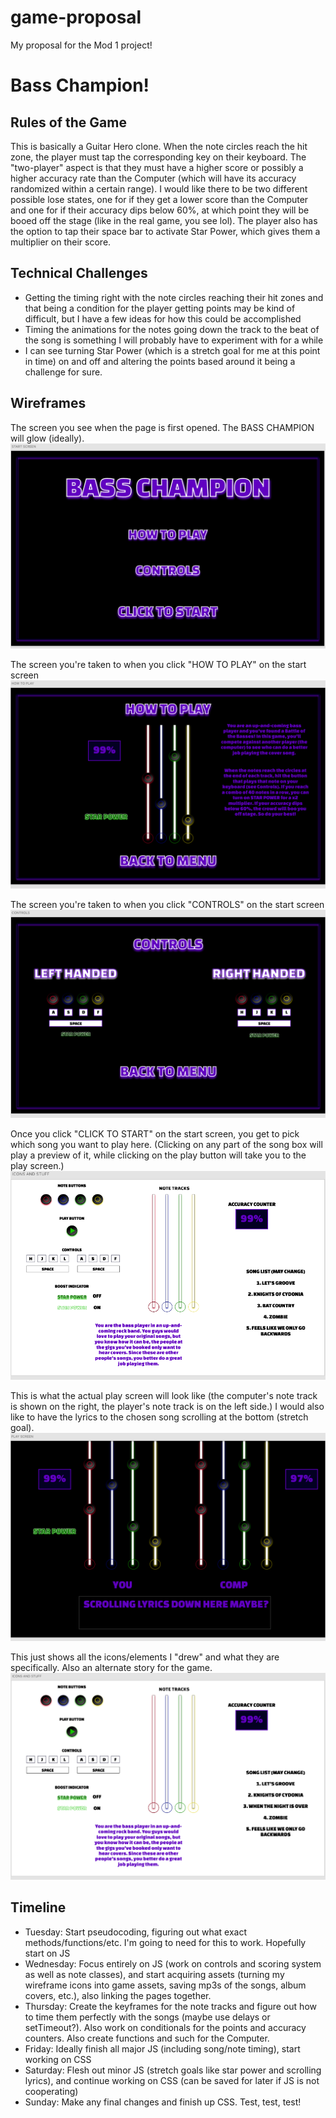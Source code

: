 # game-proposal
My proposal for the Mod 1 project!

# Bass Champion!

## Rules of the Game
This is basically a Guitar Hero clone. When the note circles reach the hit zone, the player must tap the corresponding key on their keyboard. The "two-player" aspect is that they must have a higher score or possibly a higher accuracy rate than the Computer (which will have its accuracy randomized within a certain range). I would like there to be two different possible lose states, one for if they get a lower score than the Computer and one for if their accuracy dips below 60%, at which point they will be booed off the stage (like in the real game, you see lol). The player also has the option to tap their space bar to activate Star Power, which gives them a multiplier on their score.
## Technical Challenges
- Getting the timing right with the note circles reaching their hit zones and that being a condition for the player getting points may be kind of difficult, but I have a few ideas for how this could be accomplished
- Timing the animations for the notes going down the track to the beat of the song is something I will probably have to experiment with for a while
- I can see turning Star Power (which is a stretch goal for me at this point in time) on and off and altering the points based around it being a challenge for sure.

## Wireframes 
The screen you see when the page is first opened. The BASS CHAMPION will glow (ideally).
![](./wireframes/start-screen.png)


The screen you're taken to when you click "HOW TO PLAY" on the start screen
![](./wireframes/how-to-play.png)

The screen you're taken to when you click "CONTROLS" on the start screen
![](./wireframes/controls-screen.png)

Once you click "CLICK TO START" on the start screen, you get to pick which song you want to play here. (Clicking on any part of the song box will play a preview of it, while clicking on the play button will take you to the play screen.)
![](./wireframes/song-selection2.png)

This is what the actual play screen will look like (the computer's note track is shown on the right, the player's note track is on the left side.) I would also like to have the lyrics to the chosen song scrolling at the bottom (stretch goal).
![](./wireframes/play-screen.png)

This just shows all the icons/elements I "drew" and what they are specifically. Also an alternate story for the game.
![](./wireframes/icons-and-such.png)

## Timeline
<ul>
<li>Tuesday: Start pseudocoding, figuring out what exact methods/functions/etc. I'm going to need for this to work. Hopefully start on JS
<br>
<li> Wednesday: Focus entirely on JS (work on controls and scoring system as well as note classes), and start acquiring assets (turning my wireframe icons into game assets, saving mp3s of the songs, album covers, etc.), also linking the pages together.
<br>
<li> Thursday: Create the keyframes for the note tracks and figure out how to time them perfectly with the songs (maybe use delays or setTimeout?). Also work on conditionals for the points and accuracy counters. Also create functions and such for the Computer.
<br>
<li> Friday: Ideally finish all major JS (including song/note timing), start working on CSS
<br>
<li> Saturday: Flesh out minor JS (stretch goals like star power and scrolling lyrics), and continue working on CSS (can be saved for later if JS is not cooperating)
<br>
<li> Sunday: Make any final changes and finish up CSS. Test, test, test!